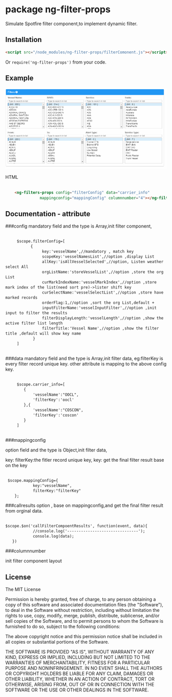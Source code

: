 package ng-filter-props
=

Simulate Spotfire filter component,to  implement dynamic filter.



## Installation

```html
<script src="/node_modules/ng-filter-props/filterComonent.js"></script>
```

Or `require('ng-filter-props')` from your code.



## Example
![github](/static/images/filter_main.gif)

HTML
```html

    <ng-filters-props config="filterConfig" data="carrier_info"
               mappingconfig="mappingConfig" columnnumber="4"></ng-filters-props>
```

## Documentation - attribute

###config
mandatory field  and the type is Array,init filter component,

<pre><code>
     $scope.filterConfig=[
           {
                key:'vesselName',//mandatory , match key
                scopeKey:'vesselNamesList',//option ,display List
                allKey:'isAllVesselSelected',//option, Listen weather select All
                orgListName:'storeVesselList',//option ,store the org List
                curMarkIndexName:'vesselMarkIndex',//option ,store mark index of the list(need sort pre)->lister shift key
                curSelectName:'vesselSelectList',//option ,store have marked records
                orderFlag:1,//option ,sort the org List,default +
                inputFilterName:'vesselInputFilter',//option ,init input to filter the results
                filterDisplayLength:'vesselLength',//option ,show the active filter list length
                filterTitle:'Vessel Name',//option ,show the filter title ,default will show key name
            } 
     ]

</code></pre>


###data
mandatory field  and the type is Array,init filter data,
eg:filterKey is every filter record unique key.
other attribute is mapping to the above config key.
<pre><code>
     $scope.carrier_info=[
        {
            'vesselName':"OOCL",
            'filterKey':'oocl'
        },{
            'vesselName':"COSCON",
            'filterKey':'coscon'
        }
     ]

</code></pre>

###mappingconfig

option field  and the type is Object,init filter data,

key:
filterKey:the fitler record unique key,
key: get the final filter result base on the key

<pre><code>
 $scope.mappingConfig={
            key:"vesselName",
            filterKey:"filterKey"
    };
</code></pre>


###callresults
option , base on mappingconfig,and get the final filter result from orginal data.

<pre><code>
$scope.$on('callFilterCompoentResults', function(event, data){
            //console.log('-------------------------------');
            console.log(data);
   })
</code></pre>

###columnnumber

init filter component layout



## License

The MIT License

Permission is hereby granted, free of charge, to any person obtaining a copy
of this software and associated documentation files (the "Software"), to deal
in the Software without restriction, including without limitation the rights
to use, copy, modify, merge, publish, distribute, sublicense, and/or sell
copies of the Software, and to permit persons to whom the Software is
furnished to do so, subject to the following conditions:

The above copyright notice and this permission notice shall be included in
all copies or substantial portions of the Software.

THE SOFTWARE IS PROVIDED "AS IS", WITHOUT WARRANTY OF ANY KIND, EXPRESS OR
IMPLIED, INCLUDING BUT NOT LIMITED TO THE WARRANTIES OF MERCHANTABILITY,
FITNESS FOR A PARTICULAR PURPOSE AND NONINFRINGEMENT. IN NO EVENT SHALL THE
AUTHORS OR COPYRIGHT HOLDERS BE LIABLE FOR ANY CLAIM, DAMAGES OR OTHER
LIABILITY, WHETHER IN AN ACTION OF CONTRACT, TORT OR OTHERWISE, ARISING FROM,
OUT OF OR IN CONNECTION WITH THE SOFTWARE OR THE USE OR OTHER DEALINGS IN
THE SOFTWARE.
